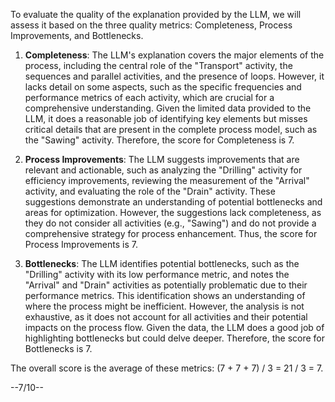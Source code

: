 To evaluate the quality of the explanation provided by the LLM, we will assess it based on the three quality metrics: Completeness, Process Improvements, and Bottlenecks.

1. **Completeness**: The LLM's explanation covers the major elements of the process, including the central role of the "Transport" activity, the sequences and parallel activities, and the presence of loops. However, it lacks detail on some aspects, such as the specific frequencies and performance metrics of each activity, which are crucial for a comprehensive understanding. Given the limited data provided to the LLM, it does a reasonable job of identifying key elements but misses critical details that are present in the complete process model, such as the "Sawing" activity. Therefore, the score for Completeness is 7.

2. **Process Improvements**: The LLM suggests improvements that are relevant and actionable, such as analyzing the "Drilling" activity for efficiency improvements, reviewing the measurement of the "Arrival" activity, and evaluating the role of the "Drain" activity. These suggestions demonstrate an understanding of potential bottlenecks and areas for optimization. However, the suggestions lack completeness, as they do not consider all activities (e.g., "Sawing") and do not provide a comprehensive strategy for process enhancement. Thus, the score for Process Improvements is 7.

3. **Bottlenecks**: The LLM identifies potential bottlenecks, such as the "Drilling" activity with its low performance metric, and notes the "Arrival" and "Drain" activities as potentially problematic due to their performance metrics. This identification shows an understanding of where the process might be inefficient. However, the analysis is not exhaustive, as it does not account for all activities and their potential impacts on the process flow. Given the data, the LLM does a good job of highlighting bottlenecks but could delve deeper. Therefore, the score for Bottlenecks is 7.

The overall score is the average of these metrics: (7 + 7 + 7) / 3 = 21 / 3 = 7.

--7/10--